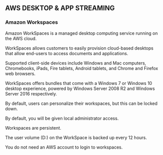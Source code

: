 
## AWS DESKTOP & APP STREAMING

### Amazon Workspaces

Amazon WorkSpaces is a managed desktop computing service running on the AWS cloud.

WorkSpaces allows customers to easily provision cloud-based desktops that allow end-users to
access documents and applications.

Supported client-side devices include Windows and Mac computers, Chromebooks, iPads, Fire tablets, Android tablets, and Chrome and Firefox web browsers.

WorkSpaces offers bundles that come with a Windows 7 or Windows 10 desktop experience,
powered by Windows Server 2008 R2 and Windows Server 2016 respectively.

By default, users can personalize their workspaces, but this can be locked down.

By default, you will be given local administrator access.

Workspaces are persistent.

The user volume (D:) on the WorkSpace is backed up every 12 hours.

You do not need an AWS account to login to workspaces.
